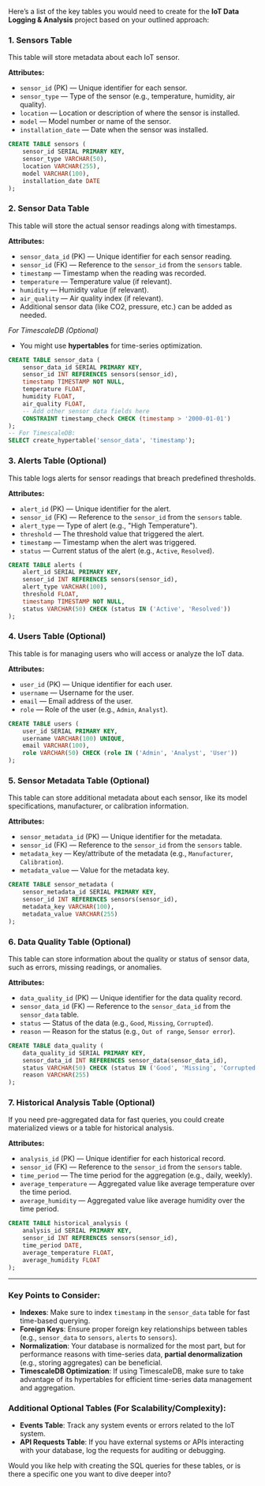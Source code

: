 Here’s a list of the key tables you would need to create for the **IoT Data Logging & Analysis** project based on your outlined approach:

### 1. **Sensors Table**

This table will store metadata about each IoT sensor.

**Attributes:**

* `sensor_id` (PK) — Unique identifier for each sensor.
* `sensor_type` — Type of the sensor (e.g., temperature, humidity, air quality).
* `location` — Location or description of where the sensor is installed.
* `model` — Model number or name of the sensor.
* `installation_date` — Date when the sensor was installed.

```sql
CREATE TABLE sensors (
    sensor_id SERIAL PRIMARY KEY,
    sensor_type VARCHAR(50),
    location VARCHAR(255),
    model VARCHAR(100),
    installation_date DATE
);
```

### 2. **Sensor Data Table**

This table will store the actual sensor readings along with timestamps.

**Attributes:**

* `sensor_data_id` (PK) — Unique identifier for each sensor reading.
* `sensor_id` (FK) — Reference to the `sensor_id` from the `sensors` table.
* `timestamp` — Timestamp when the reading was recorded.
* `temperature` — Temperature value (if relevant).
* `humidity` — Humidity value (if relevant).
* `air_quality` — Air quality index (if relevant).
* Additional sensor data (like CO2, pressure, etc.) can be added as needed.

*For TimescaleDB (Optional)*

* You might use **hypertables** for time-series optimization.

```sql
CREATE TABLE sensor_data (
    sensor_data_id SERIAL PRIMARY KEY,
    sensor_id INT REFERENCES sensors(sensor_id),
    timestamp TIMESTAMP NOT NULL,
    temperature FLOAT,
    humidity FLOAT,
    air_quality FLOAT,
    -- Add other sensor data fields here
    CONSTRAINT timestamp_check CHECK (timestamp > '2000-01-01')
); 
-- For TimescaleDB:
SELECT create_hypertable('sensor_data', 'timestamp');
```

### 3. **Alerts Table** (Optional)

This table logs alerts for sensor readings that breach predefined thresholds.

**Attributes:**

* `alert_id` (PK) — Unique identifier for the alert.
* `sensor_id` (FK) — Reference to the `sensor_id` from the `sensors` table.
* `alert_type` — Type of alert (e.g., "High Temperature").
* `threshold` — The threshold value that triggered the alert.
* `timestamp` — Timestamp when the alert was triggered.
* `status` — Current status of the alert (e.g., `Active`, `Resolved`).

```sql
CREATE TABLE alerts (
    alert_id SERIAL PRIMARY KEY,
    sensor_id INT REFERENCES sensors(sensor_id),
    alert_type VARCHAR(100),
    threshold FLOAT,
    timestamp TIMESTAMP NOT NULL,
    status VARCHAR(50) CHECK (status IN ('Active', 'Resolved'))
);
```

### 4. **Users Table** (Optional)

This table is for managing users who will access or analyze the IoT data.

**Attributes:**

* `user_id` (PK) — Unique identifier for each user.
* `username` — Username for the user.
* `email` — Email address of the user.
* `role` — Role of the user (e.g., `Admin`, `Analyst`).

```sql
CREATE TABLE users (
    user_id SERIAL PRIMARY KEY,
    username VARCHAR(100) UNIQUE,
    email VARCHAR(100),
    role VARCHAR(50) CHECK (role IN ('Admin', 'Analyst', 'User'))
);
```

### 5. **Sensor Metadata Table** (Optional)

This table can store additional metadata about each sensor, like its model specifications, manufacturer, or calibration information.

**Attributes:**

* `sensor_metadata_id` (PK) — Unique identifier for the metadata.
* `sensor_id` (FK) — Reference to the `sensor_id` from the `sensors` table.
* `metadata_key` — Key/attribute of the metadata (e.g., `Manufacturer`, `Calibration`).
* `metadata_value` — Value for the metadata key.

```sql
CREATE TABLE sensor_metadata (
    sensor_metadata_id SERIAL PRIMARY KEY,
    sensor_id INT REFERENCES sensors(sensor_id),
    metadata_key VARCHAR(100),
    metadata_value VARCHAR(255)
);
```

### 6. **Data Quality Table** (Optional)

This table can store information about the quality or status of sensor data, such as errors, missing readings, or anomalies.

**Attributes:**

* `data_quality_id` (PK) — Unique identifier for the data quality record.
* `sensor_data_id` (FK) — Reference to the `sensor_data_id` from the `sensor_data` table.
* `status` — Status of the data (e.g., `Good`, `Missing`, `Corrupted`).
* `reason` — Reason for the status (e.g., `Out of range`, `Sensor error`).

```sql
CREATE TABLE data_quality (
    data_quality_id SERIAL PRIMARY KEY,
    sensor_data_id INT REFERENCES sensor_data(sensor_data_id),
    status VARCHAR(50) CHECK (status IN ('Good', 'Missing', 'Corrupted')),
    reason VARCHAR(255)
);
```

### 7. **Historical Analysis Table** (Optional)

If you need pre-aggregated data for fast queries, you could create materialized views or a table for historical analysis.

**Attributes:**

* `analysis_id` (PK) — Unique identifier for each historical record.
* `sensor_id` (FK) — Reference to the `sensor_id` from the `sensors` table.
* `time_period` — The time period for the aggregation (e.g., daily, weekly).
* `average_temperature` — Aggregated value like average temperature over the time period.
* `average_humidity` — Aggregated value like average humidity over the time period.

```sql
CREATE TABLE historical_analysis (
    analysis_id SERIAL PRIMARY KEY,
    sensor_id INT REFERENCES sensors(sensor_id),
    time_period DATE,
    average_temperature FLOAT,
    average_humidity FLOAT
);
```

---

### Key Points to Consider:

* **Indexes**: Make sure to index `timestamp` in the `sensor_data` table for fast time-based querying.
* **Foreign Keys**: Ensure proper foreign key relationships between tables (e.g., `sensor_data` to `sensors`, `alerts` to `sensors`).
* **Normalization**: Your database is normalized for the most part, but for performance reasons with time-series data, **partial denormalization** (e.g., storing aggregates) can be beneficial.
* **TimescaleDB Optimization**: If using TimescaleDB, make sure to take advantage of its hypertables for efficient time-series data management and aggregation.

### Additional Optional Tables (For Scalability/Complexity):

* **Events Table**: Track any system events or errors related to the IoT system.
* **API Requests Table**: If you have external systems or APIs interacting with your database, log the requests for auditing or debugging.

Would you like help with creating the SQL queries for these tables, or is there a specific one you want to dive deeper into?
